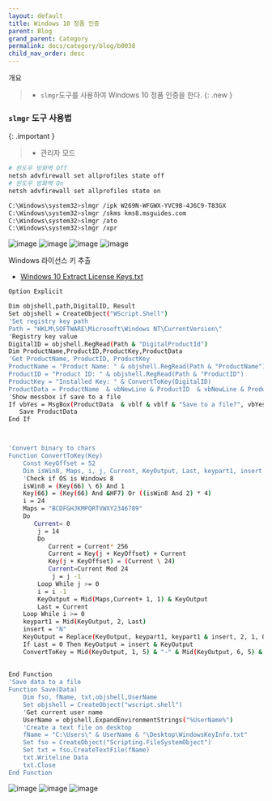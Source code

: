 ```yaml
---
layout: default
title: Windows 10 정품 인증
parent: Blog
grand_parent: Category
permalink: docs/category/blog/b0038
child_nav_order: desc
---
```


개요

> - `slmgr`도구를 사용하여 Windows 10 정품 인증을 한다.
{: .new }

### `slmgr` 도구 사용법

{: .important }
> - 관리자 모드
```bash
# 윈도우 방화벽 Off
netsh advfirewall set allprofiles state off
# 윈도우 방화벽 On
netsh advfirewall set allprofiles state on
```

```bash
C:\Windows\system32>slmgr /ipk W269N-WFGWX-YVC9B-4J6C9-T83GX
C:\Windows\system32>slmgr /skms kms8.msguides.com
C:\Windows\system32>slmgr /ato
C:\Windows\system32>slmgr /xpr
```

![image](https://user-images.githubusercontent.com/36792594/195773136-a66c402a-6241-4003-9a28-fd97fd26194f.png)
![image](https://user-images.githubusercontent.com/36792594/195773257-2562a7f4-1008-45b8-9da6-c75cd37c6af7.png)
![image](https://user-images.githubusercontent.com/36792594/195773400-f9231cbe-6a5b-424a-99f3-801b8b886a1e.png)
![image](https://user-images.githubusercontent.com/36792594/195773826-0e5087fe-6407-438f-95cc-7a56667a6163.png)


Windows 라이선스 키 추출

- [Windows 10 Extract License Keys.txt](https://github.com/heaths2/heaths2.github.io/files/9783181/Windows.10.Extract.License.Keys.txt)

```bash
Option Explicit 

Dim objshell,path,DigitalID, Result 
Set objshell = CreateObject("WScript.Shell")
'Set registry key path
Path = "HKLM\SOFTWARE\Microsoft\Windows NT\CurrentVersion\"
'Registry key value
DigitalID = objshell.RegRead(Path & "DigitalProductId")
Dim ProductName,ProductID,ProductKey,ProductData
'Get ProductName, ProductID, ProductKey
ProductName = "Product Name: " & objshell.RegRead(Path & "ProductName")
ProductID = "Product ID: " & objshell.RegRead(Path & "ProductID")
ProductKey = "Installed Key: " & ConvertToKey(DigitalID) 
ProductData = ProductName  & vbNewLine & ProductID  & vbNewLine & ProductKey
'Show messbox if save to a file 
If vbYes = MsgBox(ProductData  & vblf & vblf & "Save to a file?", vbYesNo + vbQuestion, "BackUp Windows Key Information") then
   Save ProductData 
End If



'Convert binary to chars
Function ConvertToKey(Key)
    Const KeyOffset = 52
    Dim isWin8, Maps, i, j, Current, KeyOutput, Last, keypart1, insert
    'Check if OS is Windows 8
    isWin8 = (Key(66) \ 6) And 1
    Key(66) = (Key(66) And &HF7) Or ((isWin8 And 2) * 4)
    i = 24
    Maps = "BCDFGHJKMPQRTVWXY2346789"
    Do
       Current= 0
        j = 14
        Do
           Current = Current* 256
           Current = Key(j + KeyOffset) + Current
           Key(j + KeyOffset) = (Current \ 24)
           Current=Current Mod 24
            j = j -1
        Loop While j >= 0
        i = i -1
        KeyOutput = Mid(Maps,Current+ 1, 1) & KeyOutput
        Last = Current
    Loop While i >= 0 
    keypart1 = Mid(KeyOutput, 2, Last)
    insert = "N"
    KeyOutput = Replace(KeyOutput, keypart1, keypart1 & insert, 2, 1, 0)
    If Last = 0 Then KeyOutput = insert & KeyOutput
    ConvertToKey = Mid(KeyOutput, 1, 5) & "-" & Mid(KeyOutput, 6, 5) & "-" & Mid(KeyOutput, 11, 5) & "-" & Mid(KeyOutput, 16, 5) & "-" & Mid(KeyOutput, 21, 5)
   
    
End Function
'Save data to a file
Function Save(Data)
    Dim fso, fName, txt,objshell,UserName
    Set objshell = CreateObject("wscript.shell")
    'Get current user name 
    UserName = objshell.ExpandEnvironmentStrings("%UserName%") 
    'Create a text file on desktop 
    fName = "C:\Users\" & UserName & "\Desktop\WindowsKeyInfo.txt"
    Set fso = CreateObject("Scripting.FileSystemObject")
    Set txt = fso.CreateTextFile(fName)
    txt.Writeline Data
    txt.Close
End Function
```

![image](https://user-images.githubusercontent.com/36792594/195779926-2daf5e28-1fbf-4915-aa1f-138c8282d574.png)
![image](https://user-images.githubusercontent.com/36792594/195780129-121b7f27-743f-458d-be3a-2d60b8fc5867.png)
![image](https://user-images.githubusercontent.com/36792594/195780524-40b81de2-64ac-4d75-baa0-6ce142309810.png)
